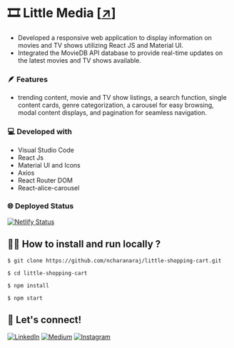 # 🎞️ Little Media [[↗️]()]

- Developed a responsive web application to display information on movies and TV shows utilizing React JS and Material UI.
- Integrated the MovieDB API database to provide real-time updates on the latest movies and TV shows available.

### 🪶 Features
- trending content, movie and TV show listings, a search function, single content cards, genre categorization, a carousel for easy
browsing, modal content displays, and pagination for seamless navigation.

### 💻 Developed with

- Visual Studio Code
- React Js
- Material UI and Icons
- Axios
- React Router DOM
- React-alice-carousel


### 🌐 Deployed Status
[![Netlify Status](https://api.netlify.com/api/v1/badges/aa5d4189-8c98-4ea9-9bb3-7d64038311b6/deploy-status)](https://app.netlify.com/sites/spectacular-toffee-6d8141/deploys)

## 🧑‍💻 How to install and run locally ?

```
$ git clone https://github.com/ncharanaraj/little-shopping-cart.git
```

```
$ cd little-shopping-cart
```

```
$ npm install
```

```
$ npm start
```

##  🤝 Let's connect!

[![LinkedIn](https://img.shields.io/badge/linkedin-%230077B5.svg?style=for-the-badge&logo=linkedin&logoColor=white)](https://www.linkedin.com/in/ncharanaraj/)
[![Medium](https://img.shields.io/badge/Medium-12100E?style=for-the-badge&logo=medium&logoColor=white)](https://medium.com/@ncharanaraj)
[![Instagram](https://img.shields.io/badge/Instagram-%23E4405F.svg?style=for-the-badge&logo=Instagram&logoColor=white)](https://www.instagram.com/itscharanraj/)
